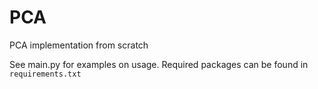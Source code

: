 # PCA
PCA implementation from scratch

See main.py for examples on usage. Required packages can be found in `requirements.txt`

